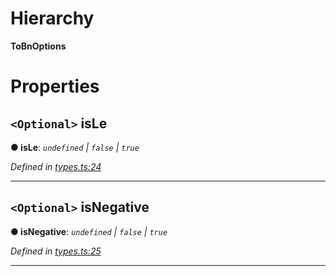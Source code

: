 

# Hierarchy

**ToBnOptions**

# Properties

<a id="isle"></a>

## `<Optional>` isLe

**● isLe**: *`undefined` | `false` | `true`*

*Defined in [types.ts:24](https://github.com/polkadot-js/common/blob/49b0c84/packages/util/src/types.ts#L24)*

___
<a id="isnegative"></a>

## `<Optional>` isNegative

**● isNegative**: *`undefined` | `false` | `true`*

*Defined in [types.ts:25](https://github.com/polkadot-js/common/blob/49b0c84/packages/util/src/types.ts#L25)*

___

